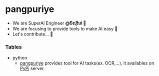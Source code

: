 # **pangpuriye**

 - We are SuperAI Engineer **@ปังปุริเย่** 🙌
 - We are focusing to provide tools to make AI easy 🎯 
 - Let's contribute... 🤝

### **Tables**

 - python
    - [pangpuriye](./python/pangpuriye/README.md) provides tool for AI tasks(ex. OCR,...), it availables on [PyPi](https://pypi.org/) server.